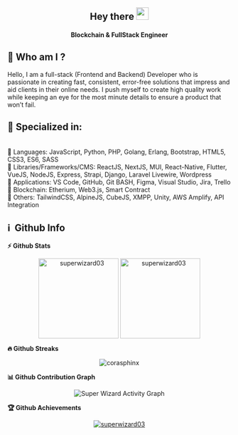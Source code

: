 <h2 align="center">
  Hey there <img src="https://media.giphy.com/media/hvRJCLFzcasrR4ia7z/giphy.gif" width="28">
</h2>

<h4 align='center'>
  Blockchain & FullStack Engineer 
</h4>


## 👩  Who am I ?
<p>
Hello, I am a full-stack (Frontend and Backend) Developer who is passionate in creating fast, consistent, error-free solutions that impress and aid clients in their online needs. I push myself to create high quality work while keeping an eye for the most minute details to ensure a product that won’t fail.
</p>

<h2>🥇 Specialized in:</h2>
<br>🔸 Languages: JavaScript, Python, PHP, Golang, Erlang, Bootstrap, HTML5, CSS3, ES6, SASS
<br>🔸 Libraries/Frameworks/CMS: ReactJS, NextJS, MUI, React-Native, Flutter, VueJS, NodeJS, Express, Strapi, Django, Laravel Livewire, Wordpress
<br>🔸 Applications: VS Code, GitHub, Git BASH, Figma, Visual Studio, Jira, Trello
<br>🔸 Blockchain: Etherium, Web3.js, Smart Contract
<br>🔸 Others: TailwindCSS, AlpineJS, CubeJS, XMPP, Unity, AWS Amplify, API Integration
<p>

<h2>ℹ️ &nbsp;Github Info</h2>
	
  <summary><b>⚡ Github Stats</b></summary>
<p align="center"><img height="180em" src="https://github-readme-stats.vercel.app/api?username=superwizard03&hide_border=true&count_private=true&show_icons=true&theme=radical" alt="superwizard03" align = "center"/>
<img height="180em" src="https://github-readme-stats.vercel.app/api/top-langs?username=superwizard03&show_icons=true&locale=en&layout=compact&hide_border=true&theme=radical" alt="superwizard03" align = "center"/></p>


 <summary><b>🔥 Github Streaks</b></summary>
<p align="center"><img src="https://github-readme-streak-stats.herokuapp.com/?user=superwizard03&theme=black-ice&hide_border=true&stroke=0000&background=0D1117&ring=e05397&fire=e05397&currStreakLabel=e05397" alt="corasphinx" /></p>


<summary><b>📊 Github Contribution Graph</b></summary>
<p align="center"<a href="#"><img alt="Super Wizard Activity Graph" src="https://activity-graph.herokuapp.com/graph?username=superwizard03&bg_color=0D1117&color=e05397&line=e05397&point=FFFFFF&hide_border=true&" /></a></p>
<!-- </details>
<details>    -->
 <summary><b>🏆 Github Achievements</b></summary>
<p align="center"> <a href="https://github.com/jfu-resume"><img src="https://github-profile-trophy.vercel.app/?username=superwizard03&margin-w=5&theme=radical" alt="superwizard03" /></a> </p>

<br>

